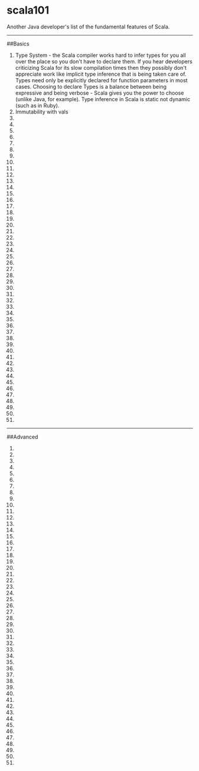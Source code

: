 # scala101

Another Java developer's list of the fundamental features of Scala.

---

##Basics

1. Type System - the Scala compiler works hard to infer types for you all over the place so you don't have to declare them. If you hear developers criticizing Scala for its slow compilation times then they possibly don't appreciate work like implicit type inference that is being taken care of. Types need only be explicitly declared for function parameters in most cases. Choosing to declare Types is a balance between being expressive and being verbose - Scala gives you the power to choose (unlike Java, for example). Type inference in Scala is static not dynamic (such as in Ruby).
2. Immutability with vals
3.   
4.   
5.   
6.   
7.   
8.   
9.   
10.   
11.   
12.    
13.   
14.   
15.    
16.    
17.    
18.    
19.    
20.    
21.    
22.    
22.    
23.    
24.    
25.    
26.    
27.    
28.    
29.    
30.    
31.    
32.    
33.    
34.    
35.    
36.    
37.    
38.    
39.    
40.    
41.    
42.    
43.    
44.    
45.    
46.    
47.    
48.    
49.    
50.    


---

##Advanced


1.    
2.   
3.   
4.   
5.   
6.   
7.   
8.   
9.   
10.   
11.   
12.    
13.   
14.   
15.    
16.    
17.    
18.    
19.    
20.    
21.    
22.    
22.    
23.    
24.    
25.    
26.    
27.    
28.    
29.    
30.    
31.    
32.    
33.    
34.    
35.    
36.    
37.    
38.    
39.    
40.    
41.    
42.    
43.    
44.    
45.    
46.    
47.    
48.    
49.    
50. 